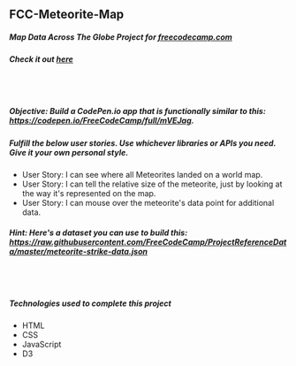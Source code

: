 ## FCC-Meteorite-Map
##### Map Data Across The Globe Project for [freecodecamp.com](https://www.freecodecamp.com/challenges/map-data-across-the-globe)
##### Check it out [here](https://mot01.github.io/FCC-Meteorite-Map/)

<br/>
<br/>

##### Objective: Build a CodePen.io app that is functionally similar to this: https://codepen.io/FreeCodeCamp/full/mVEJag.
##### Fulfill the below user stories. Use whichever libraries or APIs you need. Give it your own personal style.
- User Story: I can see where all Meteorites landed on a world map.
- User Story: I can tell the relative size of the meteorite, just by looking at the way it's represented on the map.
- User Story: I can mouse over the meteorite's data point for additional data.
##### Hint: Here's a dataset you can use to build this: https://raw.githubusercontent.com/FreeCodeCamp/ProjectReferenceData/master/meteorite-strike-data.json

<br/>
<br/>

##### Technologies used to complete this project
- HTML
- CSS
- JavaScript
- D3
